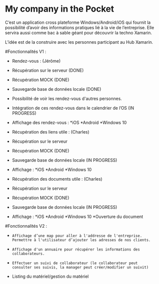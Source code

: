# My company in the Pocket

C’est un application cross plateforme Windows/Android/iOS qui fournit la possibilité d’avoir des informations pratiques lié à la vie de l’entreprise. Elle servira aussi comme bac à sable géant pour découvrir la techno Xamarin. 

L’idée est de la construire avec les personnes participant au Hub Xamarin. 	 

#Fonctionnalités V1  : 

*   Rendez-vous : (Jérôme)
  * Récupération sur le serveur (DONE)
  *	Récupération MOCK (DONE)
  *	Sauvegarde base de données locale (DONE)
  *	Possibilité de voir les rendez-vous d'autres personnes. 
  *	Intégration de ces rendez-vous dans le calendrier de l’OS (IN PROGRESS)
  *	Affichage des rendez-vous :
    *iOS
    *Android
    *Windows 10
    
*   Récupération des liens utile : (Charles)
  * Récupération sur le serveur 
  * Récupération MOCK (DONE)
  * Sauvegarde base de données locale (IN PROGRESS)
  * Affichage :
    *iOS
    *Android
    *Windows 10
    
*	Récupération des documents utile : (Charles)
 * Récupération sur le serveur 
  * Récupération MOCK (DONE)
  * Sauvegarde base de données locale (IN PROGRESS)
  * Affichage :
    *iOS
    *Android
    *Windows 10
    *Ouverture du document

#Fonctionnalités V2  :
-	  Affichage d’une map pour aller à l'addresse de l'entreprise. Permettre à l'utilisateur d’ajouter les adresses de nos clients.
-	  Affichage d'un annuaire pour récupérer les informations des collaborateurs. 
-	  Effectuer un suivi de collaborateur (le collaborateur peut consulter ses suivis, la manager peut créer/modifier un suivit)
- 	Listing du matériel/gestion du matériel
